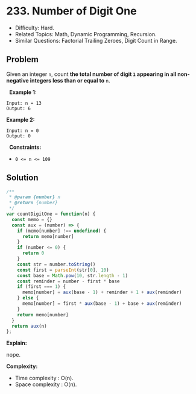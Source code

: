 # 233. Number of Digit One

- Difficulty: Hard.
- Related Topics: Math, Dynamic Programming, Recursion.
- Similar Questions: Factorial Trailing Zeroes, Digit Count in Range.

## Problem

Given an integer ```n```, count **the total number of digit **```1```** appearing in all non-negative integers less than or equal to** ```n```.

 
**Example 1:**

```
Input: n = 13
Output: 6
```

**Example 2:**

```
Input: n = 0
Output: 0
```

 
**Constraints:**


	
- ```0 <= n <= 109```



## Solution

```javascript
/**
 * @param {number} n
 * @return {number}
 */
var countDigitOne = function(n) {
  const memo = {}
  const aux = (number) => {
    if (memo[number] !== undefined) {
      return memo[number]
    }
    if (number <= 0) {
      return 0
    }
    const str = number.toString()
    const first = parseInt(str[0], 10)
    const base = Math.pow(10, str.length - 1)
    const reminder = number - first * base
    if (first === 1) {
      memo[number] = aux(base - 1) + reminder + 1 + aux(reminder)
    } else {
      memo[number] = first * aux(base - 1) + base + aux(reminder)
    }
    return memo[number]
  }
  return aux(n)
};
```

**Explain:**

nope.

**Complexity:**

* Time complexity : O(n).
* Space complexity : O(n).
